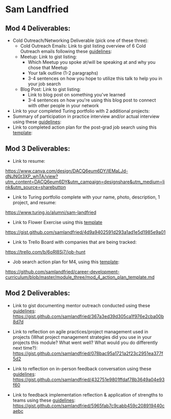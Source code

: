# Sam Landfried

## Mod 4 Deliverables:
* Cold Outreach/Networking Deliverable (pick one of these three):
    * Cold Outreach Emails: Link to gist listing overview of 6 Cold Outreach emails following these [guidelines](https://github.com/turingschool/career-development-curriculum/blob/master/module_four/cold_outreach_deliverable_guidelines.md):
    * Meetup: Link to gist listing: 
      * Which Meetup you spoke at/will be speaking at and why you chose that Meetup
      * Your talk outline (1-2 paragraphs)
      * 3-4 sentences on how you hope to utilize this talk to help you in your job search
    * Blog Post: Link to gist listing:
       * Link to blog post on something you've learned
       * 3-4 sentences on how you're using this blog post to connect with other people in your network 
* Link to your completed Turing portfolio with 2 additional projects: 
* Summary of participation in practice interview and/or actual interview using these [guidelines](https://github.com/turingschool/career-development-curriculum/blob/master/module_four/interview_practice_reflection_guidelines.md):
* Link to completed action plan for the post-grad job search using this [template](https://github.com/turingschool/career-development-curriculum/blob/master/module_four/post_grad_plan.md): 

## Mod 3 Deliverables:

* Link to resume: 

https://www.canva.com/design/DACQ6eum6DY/IEMaLJd-dNJNGt3XP_whTA/view?utm_content=DACQ6eum6DY&utm_campaign=designshare&utm_medium=link&utm_source=sharebutton
* Link to Turing portfolio complete with your name, photo, description, 1 project, and resume:

https://www.turing.io/alumni/sam-landfried

* Link to Flower Exercise using this [template](https://github.com/turingschool/career-development-curriculum/blob/master/files/Career%20Unit%20-%20The%20Flower%20Diagram.pdf)

https://gist.github.com/samlandfried/4d9a9402591d293a1ad1e5d1985e9a01
* Link to Trello Board with companies that are being tracked: 

https://trello.com/b/6oRl8Sj7/job-hunt

* Job search action plan for M4, using this [template](https://github.com/turingschool/career-development-curriculum/blob/master/module_three/mod_4_action_plan_template.md):

https://github.com/samlandfried/career-development-curriculum/blob/master/module_three/mod_4_action_plan_template.md

## Mod 2 Deliverables:
* Link to gist documenting mentor outreach conducted using these [guidelines](https://github.com/turingschool/career-development-curriculum/blob/master/module_two/cold_outreach_i_guidelines.md): https://gist.github.com/samlandfried/367a3ed39d305ca1f976e2cba00b8d7d

* Link to reflection on agile practices/project management used in projects (What project management strategies did you use in your projects this module? What went well? What would you do differently next time?): https://gist.github.com/samlandfried/078bac95a1721a2f23c2951ea377f5d2

* Link to reflection on in-person feedback conversation using these [guidelines](https://github.com/turingschool/career-development-curriculum/blob/master/module_two/feedback_conversation_reflection_guidelines.md): https://gist.github.com/samlandfried/432751e9801ffdaf78b3649a04e93f60

* Link to feedback implementation reflection & application of strengths to teams using these [guidelines](https://github.com/turingschool/career-development-curriculum/blob/master/module_two/feedback_implementation_strengths_reflection.md): https://gist.github.com/samlandfried/5965fab7c9cabb459c208919440caebc
